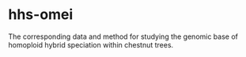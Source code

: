 # hhs-omei
The corresponding data and method for studying the genomic base of homoploid hybrid speciation within chestnut trees. 
